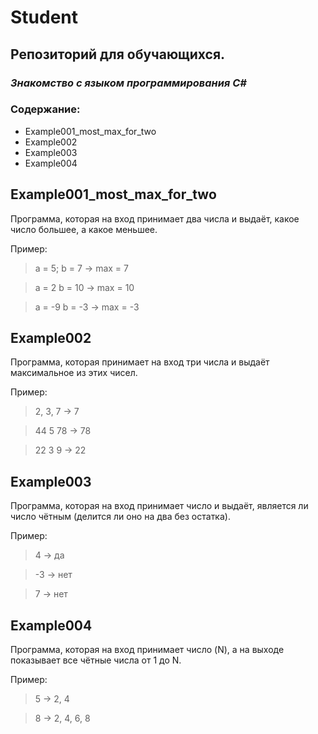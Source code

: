# Student
## Репозиторий для обучающихся.
### _Знакомство с языком программирования С#_
### Содержание:
* Example001_most_max_for_two
* Example002
* Example003
* Example004

## Example001_most_max_for_two
Программа, которая на вход принимает два числа и выдаёт, какое число большее, а какое меньшее.

Пример:
> a = 5; b = 7 -> max = 7

> a = 2 b = 10 -> max = 10

> a = -9 b = -3 -> max = -3
## Example002
Программа, которая принимает на вход три числа и выдаёт максимальное из этих чисел.

Пример:
> 2, 3, 7 -> 7

> 44 5 78 -> 78

> 22 3 9 -> 22

## Example003
Программа, которая на вход принимает число и выдаёт, является ли число чётным (делится ли оно на два без остатка).

Пример:
> 4 -> да

> -3 -> нет

> 7 -> нет

## Example004
Программа, которая на вход принимает число (N), а на выходе показывает все чётные числа от 1 до N.

Пример:
> 5 -> 2, 4

> 8 -> 2, 4, 6, 8

